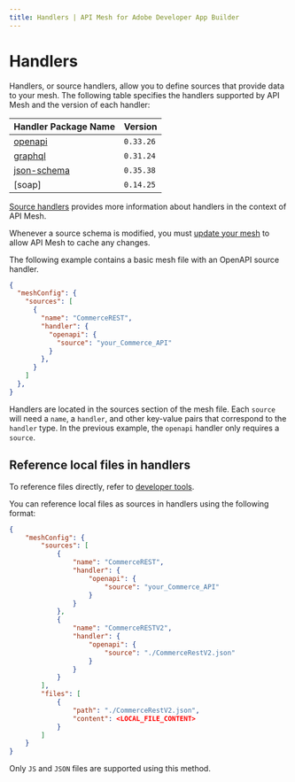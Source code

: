 ```yaml
---
title: Handlers | API Mesh for Adobe Developer App Builder
---
```


# Handlers

Handlers, or source handlers, allow you to define sources that provide data to your mesh. The following table specifies the handlers supported by API Mesh and the version of each handler:

| Handler Package Name | Version |
|------------|------------|
[openapi] | `0.33.26`
[graphql] | `0.31.24`
[json-schema] | `0.35.38`
[soap] | `0.14.25`

[Source handlers] provides more information about handlers in the context of API Mesh.

<InlineAlert variant="info" slots="text"/>

Whenever a source schema is modified, you must [update your mesh](./create-mesh.md#update-an-existing-mesh) to allow API Mesh to cache any changes.

The following example contains a basic mesh file with an OpenAPI source handler.

```json
{
  "meshConfig": {
    "sources": [
      {
        "name": "CommerceREST",
        "handler": {
          "openapi": {
            "source": "your_Commerce_API"
          }
        },
      }
    ]
  },
}
```

Handlers are located in the sources section of the mesh file. Each `source` will need a `name`, a `handler`, and other key-value pairs that correspond to the `handler` type. In the previous example, the `openapi` handler only requires a `source`.

## Reference local files in handlers

<InlineAlert variant="info" slots="text"/>

To reference files directly, refer to [developer tools](../../gateway/developer-tools.md#reference-files-directly).

You can reference local files as sources in handlers using the following format:

```json
{
    "meshConfig": {
        "sources": [
            {
                "name": "CommerceREST",
                "handler": {
                    "openapi": {
                        "source": "your_Commerce_API"
                    }
                }
            },
            {
                "name": "CommerceRESTV2",
                "handler": {
                    "openapi": {
                        "source": "./CommerceRestV2.json"
                    }
                }
            }
        ],
        "files": [
            {
                "path": "./CommerceRestV2.json",
                "content": <LOCAL_FILE_CONTENT>
            }
        ]
    }
}
```

<InlineAlert variant="info" slots="text"/>

Only `JS` and `JSON` files are supported using this method.

<!-- Link Definitions -->
[OpenAPI]: openapi.md
[GraphQL]: graphql.md
[json-schema]: json-schema.md
[Source handlers]: /gateway/source-handlers.md
